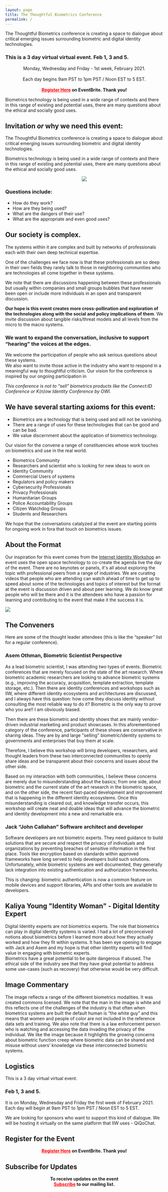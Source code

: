 ```yaml
---
layout: page
title: The Thoughtful Biometrics Conference 
permalink: /
---
```


The Thoughtful Biometrics conference is creating a space to dialogue about critical emerging issues surrounding biometric and digital identity technologies.

### This is a 3 day virtual virtual event. Feb 1, 3 and 5. 

<center><p class="message">Monday, Wednesday and Friday - 1st week, February 2021.<br><br>Each day begins 9am PST to 1pm PST / Noon EST to 5 EST.<br><br><b><a href="https://www.eventbrite.com/e/thoughtful-biometrics-workshop-tickets-128532156139" style="color:#FF0000;">Register Here</a> on EventBrite. Thank you!</b></p></center>


Biometrics technology is being used in a wide range of contexts and there in this range of existing and potential uses, there are many questions about the ethical and socially good uses.

## Invitation _or_ why we need this event:

The Thoughtful Biometrics conference is creating a space to dialogue about critical emerging issues surrounding biometric and digital identity technologies. 

Biometrics technology is being used in a wide range of contexts and there in this range of existing and potential uses, there are many questions about the ethical and socially good uses. 

<center><img src="/assets/Biometric.jpg"></center>

### Questions include:
* How do they work?
* How are they being used?
* What are the dangers of their use?
* What are the appropriate and even good uses?

## Our society is complex. 

The systems within it are complex and built by networks of professionals each with their own deep technical expertise. 

One of the challenges we face now is that these professionals are so deep in their own fields they rarely talk to those in neighboring communities who are technologies all come together in these systems.  

We note that there are discussions happening between these professionals but usually within companies and small groups bubbles that have never been open or include more individuals in an open and transparent discussion.

**Our hope is this event creates more cross-pollination and exploration of the technologies along with the social and policy implications of them**. We invite discussion about tangible risks/threat models and all levels from the micro to the macro systems.

### We want to expand the conversation, inclusive to support “hearing” the voices at the edges. 

We welcome the participation of people who ask serious questions about these systems.  
We also want to invite those active in the industry who want to respond in a meaningful way to thoughtful criticism. Our vision for the conference is inspired by our ongoing participation in 

_This conference is not to “sell” biometrics products like the Connect:ID Conference or K(n)ow Identity Conference by OWI._  

## We have several starting axioms for this event:
* Biometrics are a technology that is being used and will not be vanishing. 
* There are a range of uses for these technologies that can be good and can be bad.
* We value discernment about the application of biometrics technology. 
 
Our vision for the convene a range of constituencies whose work touches on biometrics and use in the real world. 

* Biometrics Community
* Researchers and scientist  who is looking for new ideas to work on
* Identity Community
* Commercial Users of systems
* Regulators and policy makers 
* Cybersecurity Professionals
* Privacy Professionals
* Humanitarian Groups
* Police Accountability Groups
* Citizen Watchdog Groups
* Students and Researchers 

We hope that the conversations catalyzed at the event are starting points for ongoing work in fora that touch on biometrics issues.  

## About the Format

Our inspiration for this event comes from the [Internet Identity Workshop](http://www.internetidentityworkshop.com) an event uses the open space technology to co-create the agenda live the day of the event. There are no keynotes or panels, it's all about exploring the topic with professional peers from a range of industries. We are curating videos that people who are attending can watch ahead of time to get up to speed about some of the technologies and topics of interest but the format at the event is discussion driven and about peer learning. We do know great people who will be there and it is the attendees who have a passion for learning and contributing to the event that make it the success it is.

![](/assets/TheDigitalArtist_biometric-4503070_640.jpg)

## The Conveners 

Here are some of the thought leader attendees (this is like the “speaker” list for a regular conference). 

### Asem Othman, Biometric Scientist Perspective

As a lead biometric scientist, I was attending two types of events. Biometric conferences that are merely focused on the state of the art research. Where biometric academic researchers are looking to advance biometric systems (e.g., improving the accuracy, acquisition, template extraction, template storage, etc.).
Then there are identity conferences and workshops such as IIW, where different identity ecosystems and architectures are discussed, and I always have this question: how come they discuss identity without consulting the most reliable way to do it? Biometric is the only way to prove who you are!! I am obviously biased. 

Then there are these biometric and identity shows that are mainly vendor-driven industrial marketing and product showcases. In this aforementioned category of the conference, participants of these shows are conservative in sharing ideas. They are by and large "selling" biometric/identity systems to governments and enterprises that buy them at scale.

Therefore, I believe this workshop will bring developers, researchers, and thought leaders from these two interconnected communities to openly share ideas and be transparent about their concerns and issues about the other side. 

Based on my interaction with both communities, I believe these concerns are merely due to misunderstanding about the basics; from one side, about biometric and the current state of the art research in the biometric space, and on the other side, the recent fast-paced development and improvement that is happening in the different identity ecosystems. Once this misunderstanding is cleared out, and knowledge transfer occurs, this workshop will create neat and doable ideas that will advance the biometric and identity development into a new and remarkable era.

### Jack “John Callahan”  Software architect and developer
Software developers are not biometric experts.  They need guidance to build solutions that are secure and respect the privacy of individuals and organizations by preventing breaches of sensitive information in the first place. Tools like encryption based on standards within approved frameworks have long served to help developers build such solutions. Unfortunately, while biometric systems are well documented, they generally lack integration into existing authentication and authorization frameworks.

This is changing: biometric authentication is now a common feature on mobile devices and support libraries, APIs and other tools are available to developers.

## Kaliya Young "Identity Woman" - Digital Identity Expert

Digital Identity experts are not biometrics experts. The role that biometrics can play in digital identity systems is varied. I had a lot of preconceived notions about biometrics before I learned more about how they actually worked and how they fit within systems.  It has been eye opening to engage with Jack and Asem and my hope is that other identity experts will find value in engaging with biometric experts.  
Biometrics have a great potential to be quite dangerous if abused. The ethical side of the industry see that they have great potential to address some use-cases (such as recovery) that otherwise would be very difficult. 

## Image Commentary	
The image reflects a range of the different biometrics modalities. It was created commons licensed. We note that the man in the image is white and this reflects one of the challenges of the industry is that often when biometrics systems are built the default human is “the white guy” and this means that women and people of color are not included in the reference data sets and training. 
We also note that there is a law enforcement person who is watching and accessing the data invading the privacy of the individual. We like the image because it highlights the growing concerns about biometric function creep where biometric data can be shared and misuse without users’ knowledge via these interconnected biometric systems.

## Logistics

This is a 3 day virtual virtual event. 

### Feb 1, 3 and 5. 

It is on Monday, Wednesday and Friday the first week of February 2021. 
Each day will begin at 9am PST to 1pm PST / Noon EST to 5 EST.  

We are looking for sponsors who want to support this kind of dialogue. 
We will be hosting it virtually on the same platform that IIW uses - QiQoChat. 

## Register for the Event

<center><b><p class="message"><a href="https://www.eventbrite.com/e/thoughtful-biometrics-workshop-tickets-128532156139" style="color:#FF0000;">Register Here</a> on EventBrite. Thank you!</p></b></center>

## Subscribe for Updates

<center><b><p class="message">To receive updates on the event<br><a href="https://signup.thoughtfulbiometrics.org" style="color:#FF0000;">Subscribe</a> to our mailing list.</p></b></center>
